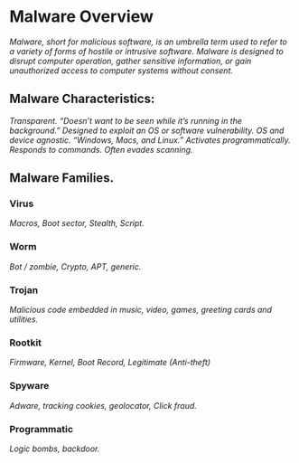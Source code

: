 # Malware Overview
*Malware, short for malicious software, is an umbrella term used to refer to a variety of forms of hostile or intrusive software. Malware is designed to disrupt computer operation, gather sensitive information, or gain unauthorized access to computer systems without consent.*


## Malware Characteristics:
*Transparent. “Doesn’t want to be seen while it’s running in the background.” Designed to exploit an OS or software vulnerability. OS and device agnostic. “Windows, Macs, and Linux.” Activates programmatically. Responds to commands.  Often evades scanning.*

## Malware Families.

### Virus
*Macros, Boot sector, Stealth, Script.*

### Worm
*Bot / zombie, Crypto, APT, generic.*

### Trojan
*Malicious code embedded in music, video, games, greeting cards and utilities.*

### Rootkit
*Firmware, Kernel, Boot Record, Legitimate (Anti-theft)*

### Spyware
*Adware, tracking cookies, geolocator, Click fraud.*

### Programmatic
*Logic bombs, backdoor.*
